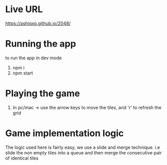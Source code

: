 # Live URL
https://ashiqxq.github.io/2048/

# Running the app

to run the app in dev mode

1. npm i
2. npm start

# Playing the game

1. In pc/mac -> use the arrow keys to move the tiles, and 'r' to refresh the grid


# Game implementation logic

The logic used here is fairly easy, we use a slide and merge technique. 
i.e slide the non empty tiles into a queue
and then merge the consecutive pair of identical tiles
